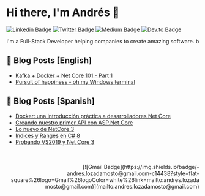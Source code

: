 # Hi there, I'm Andrés 👋

[![Linkedin Badge](https://img.shields.io/badge/-LinkedIn-blue?style=flat-square&logo=Linkedin&logoColor=white&link=https://www.linkedin.com/in/andreslozadamosto/)](https://www.linkedin.com/in/andreslozadamosto//) 
[![Twitter Badge](https://img.shields.io/badge/-Twitter-1ca0f1?style=flat-square&labelColor=1ca0f1&logo=twitter&logoColor=white&link=https://twitter.com/_diogorodrigues)](https://twitter.com/alozadamosto) 
[![Medium Badge](https://img.shields.io/badge/-Medium-black?style=flat-square&labelColor=black&logo=medium&logoColor=white&link=https://medium.com/@andreslozadamosto/)](https://twitter.com/alozadamosto) 
[![Dev.to Badge](https://img.shields.io/badge/-Dev.to-black?style=flat-square&labelColor=black&logo=dev.to&logoColor=white&link=https://dev.to/andreslozadamosto/)](https://dev.to/andreslozadamosto)


I'm a Full-Stack Developer helping companies to create amazing software. b       


## 📰 Blog Posts [English]
- [Kafka + Docker + Net Core 101 - Part 1](https://dev.to/cloudx/kafka-docker-net-core-101-part-1-b0h)
- [Pursuit of happiness - oh my Windows terminal](https://dev.to/cloudx/pursuit-of-happiness-oh-my-windows-terminal-18m5)

## 📰 Blog Posts [Spanish]
- [Docker: una introducción práctica a desarrolladores Net Core](https://medium.com/@andreslozadamosto/docker-una-introduccion-practica-a-desarrolladores-5ff7c574d87e)
- [Creando nuestro primer API con ASP.Net Core](https://medium.com/@andreslozadamosto/creando-nuestro-primer-api-con-asp-net-core-6a71da6972f3)
- [Lo nuevo de NetCore 3](https://medium.com/@andreslozadamosto/lo-nuevo-de-netcore-3-26490a62e509)
- [Indices y Ranges en C# 8](https://medium.com/@andreslozadamosto/indices-y-ranges-en-c-8-8e51d7f94eb5)
- [Probando VS2019 y Net Core 3](https://medium.com/@andreslozadamosto/probando-vs2019-y-net-core-3-d2779b98459)

<div align="right">
<br/>
<br/>
[![Gmail Badge](https://img.shields.io/badge/-andres.lozadamosto@gmail.com-c14438?style=flat-square%26logo=Gmail%26logoColor=white%26link=mailto:andres.lozadamosto@gmail.com)](mailto:andres.lozadamosto@gmail.com) 
</div>
